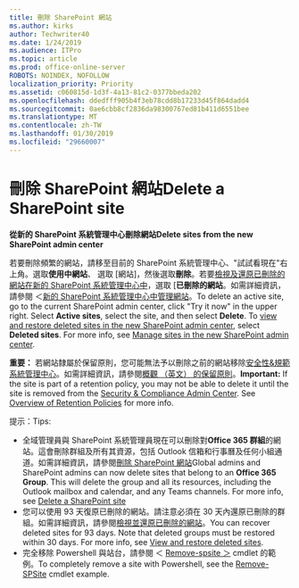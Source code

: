 ```yaml
---
title: 刪除 SharePoint 網站
ms.author: kirks
author: Techwriter40
ms.date: 1/24/2019
ms.audience: ITPro
ms.topic: article
ms.prod: office-online-server
ROBOTS: NOINDEX, NOFOLLOW
localization_priority: Priority
ms.assetid: c060815d-1d3f-4a13-81c2-0377bbeda202
ms.openlocfilehash: ddedfff905b4f3eb78cdd8b17233d45f864dadd4
ms.sourcegitcommit: 0ae6cbb8cf2836da98300767ed81b411d6551bee
ms.translationtype: MT
ms.contentlocale: zh-TW
ms.lasthandoff: 01/30/2019
ms.locfileid: "29660007"
---
```

# <a name="delete-a-sharepoint-site"></a><span data-ttu-id="24061-102">刪除 SharePoint 網站</span><span class="sxs-lookup"><span data-stu-id="24061-102">Delete a SharePoint site</span></span>
 <span data-ttu-id="24061-103">**從新的 SharePoint 系統管理中心刪除網站**</span><span class="sxs-lookup"><span data-stu-id="24061-103">**Delete sites from the new SharePoint admin center**</span></span>
  
<span data-ttu-id="24061-p101">若要刪除頻繁的網站，請移至目前的 SharePoint 系統管理中心、"試試看現在"右上角。選取**使用中網站**、 選取 [網站]，然後選取**刪除**。若要[檢視及還原已刪除的網站在新的 SharePoint 系統管理中心中](https://docs.microsoft.com/sharepoint/view-and-restore-deleted-sites-in-new-admin-center)，選取 [**已刪除的網站**。如需詳細資訊，請參閱 ＜[新的 SharePoint 系統管理中心中管理網站](https://docs.microsoft.com/sharepoint/manage-sites-in-new-admin-center)。</span><span class="sxs-lookup"><span data-stu-id="24061-p101">To delete an active site, go to the current SharePoint admin center, click "Try it now" in the upper right. Select **Active sites**, select the site, and then select **Delete**. To [view and restore deleted sites in the new SharePoint admin center](https://docs.microsoft.com/sharepoint/view-and-restore-deleted-sites-in-new-admin-center), select **Deleted sites**. For more info, see [Manage sites in the new SharePoint admin center](https://docs.microsoft.com/sharepoint/manage-sites-in-new-admin-center).</span></span>
  
<span data-ttu-id="24061-p102">**重要：** 若網站隸屬於保留原則，您可能無法予以刪除之前的網站移除[安全性&amp;規範系統管理中心](https://protection.office.com/?rfr=AdminCenter#/homepage)。如需詳細資訊，請參閱[概觀 （英文） 的保留原則](https://docs.microsoft.com/office365/securitycompliance/retention-policies#content-in-onedrive-accounts-and-sharepoint-sites)。</span><span class="sxs-lookup"><span data-stu-id="24061-p102">**Important:** If the site is part of a retention policy, you may not be able to delete it until the site is removed from the [Security &amp; Compliance Admin Center](https://protection.office.com/?rfr=AdminCenter#/homepage). See [Overview of Retention Policies](https://docs.microsoft.com/office365/securitycompliance/retention-policies#content-in-onedrive-accounts-and-sharepoint-sites) for more info.</span></span> 
  
<span data-ttu-id="24061-110">提示：</span><span class="sxs-lookup"><span data-stu-id="24061-110">Tips:</span></span>
- <span data-ttu-id="24061-p103">全域管理員與 SharePoint 系統管理員現在可以刪除對**Office 365 群組**的網站。這會刪除群組及所有其資源，包括 Outlook 信箱和行事曆及任何小組通道。如需詳細資訊，請參閱[刪除 SharePoint 網站](https://docs.microsoft.com/sharepoint/manage-sites-in-new-admin-center#delete-a-site)</span><span class="sxs-lookup"><span data-stu-id="24061-p103">Global admins and SharePoint admins can now delete sites that belong to an **Office 365 Group**. This will delete the group and all its resources, including the Outlook mailbox and calendar, and any Teams channels. For more info, see [Delete a SharePoint site](https://docs.microsoft.com/sharepoint/manage-sites-in-new-admin-center#delete-a-site)</span></span>
- <span data-ttu-id="24061-p104">您可以使用 93 天復原已刪除的網站。請注意必須在 30 天內還原已刪除的群組。如需詳細資訊，請參閱[檢視並還原已刪除的網站](https://docs.microsoft.com/sharepoint/view-and-restore-deleted-sites-in-new-admin-center)。</span><span class="sxs-lookup"><span data-stu-id="24061-p104">You can recover deleted sites for 93 days. Note that deleted groups must be restored within 30 days. For more info, see [View and restore deleted sites](https://docs.microsoft.com/sharepoint/view-and-restore-deleted-sites-in-new-admin-center).</span></span>
- <span data-ttu-id="24061-117">完全移除 Powershell 與站台，請參閱 ＜ [Remove-spsite ＞](https://docs.microsoft.com/powershell/module/sharepoint-server/remove-spsite?view=sharepoint-ps) cmdlet 的範例。</span><span class="sxs-lookup"><span data-stu-id="24061-117">To completely remove a site with Powershell, see the [Remove-SPSite](https://docs.microsoft.com/powershell/module/sharepoint-server/remove-spsite?view=sharepoint-ps) cmdlet example.</span></span> 
  

